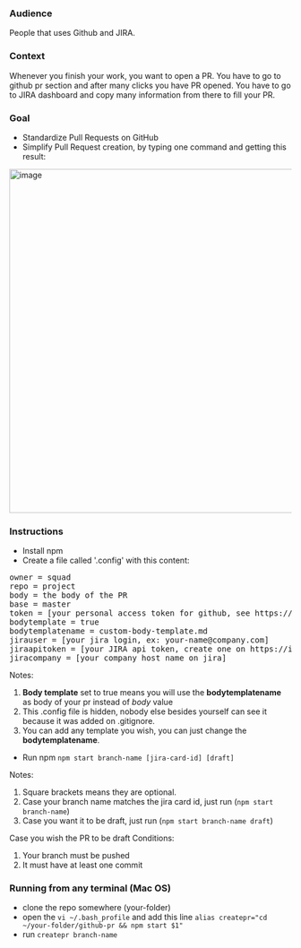 
### Audience

People that uses Github and JIRA.

### Context

Whenever you finish your work, you want to open a PR. You have to go to github pr section and after many clicks you have PR opened. You have to go to JIRA dashboard and copy many information from there to fill your PR.

### Goal

- Standardize Pull Requests on GitHub
- Simplify Pull Request creation, by typing one command and getting this result:

<img width="614" alt="image" src="https://user-images.githubusercontent.com/56555440/204580031-971c9b5f-f32d-4fea-b106-744cd88b6e0b.png">

### Instructions

- Install npm
- Create a file called '.config' with this content:
<pre><span>owner = squad</span>
<span>repo = project</span>
<span>body = the body of the PR</span>
<span>base = master</span>
<span>token = [your personal access token for github, see https://github.com/settings/tokens]</span>
<span>bodytemplate = true</span>
<span>bodytemplatename = custom-body-template.md</span>
<span>jirauser = [your jira login, ex: your-name@company.com]</span>
<span>jiraapitoken = [your JIRA api token, create one on https://id.atlassian.com/manage-profile/security/api-tokens]</span>
<span>jiracompany = [your company host name on jira]</span></pre>

Notes:
1. **Body template** set to true means you will use the **bodytemplatename** as body of your pr instead of *body* value
2. This .config file is hidden, nobody else besides yourself can see it because it was added on .gitignore.
3. You can add any template you wish, you can just change the **bodytemplatename**.

- Run npm `npm start branch-name [jira-card-id] [draft]`

Notes: 
1. Square brackets means they are optional.
2. Case your branch name matches the jira card id, just run (`npm start branch-name`)
3. Case you want it to be draft, just run (`npm start branch-name draft`)

Case you wish the PR to be draft
Conditions: 
1. Your branch must be pushed
2. It must have at least one commit

### Running from any terminal (Mac OS)

- clone the repo somewhere (your-folder)
- open the `vi ~/.bash_profile` and add this line `alias createpr="cd ~/your-folder/github-pr && npm start $1"`
- run `createpr branch-name`
